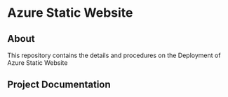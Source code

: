 # Azure Static Website
## About
This repository contains the details and procedures on the Deployment of Azure Static Website
## Project Documentation

